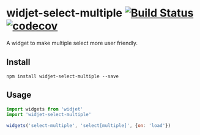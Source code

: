 # widjet-select-multiple [![Build Status](https://travis-ci.org/abe33/widjet-select-multiple.svg?branch=master)](https://travis-ci.org/abe33/widjet-select-multiple) [![codecov](https://codecov.io/gh/abe33/widjet-select-multiple/branch/master/graph/badge.svg)](https://codecov.io/gh/abe33/widjet-select-multiple)

A widget to make multiple select more user friendly.

## Install

```shell
npm install widjet-select-multiple --save
```

## Usage

```js
import widgets from 'widjet'
import 'widjet-select-multiple'

widgets('select-multiple', 'select[multiple]', {on: 'load'})
```
